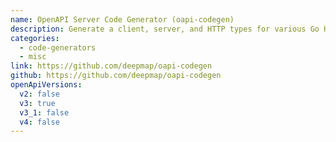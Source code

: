 ```yaml
---
name: OpenAPI Server Code Generator (oapi-codegen)
description: Generate a client, server, and HTTP types for various Go HTTP servers, from an OpenAPI v3 specification
categories:
  - code-generators
  - misc
link: https://github.com/deepmap/oapi-codegen
github: https://github.com/deepmap/oapi-codegen
openApiVersions:
  v2: false
  v3: true
  v3_1: false
  v4: false
---
```

